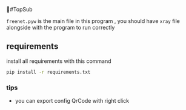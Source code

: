 ﻿#ُTopSub

`freenet.pyw` is the main file in this program , you should have `xray` file alongside with the program to run correctly 

## requirements

install all requirements with this command

```bash
pip install -r requirements.txt
```

### tips 

* you can export config QrCode with right click
